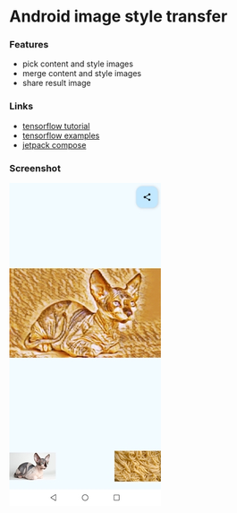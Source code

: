 
# Android image style transfer

### Features
- pick content and style images
- merge content and style images
- share result image

### Links
- [tensorflow tutorial](https://www.tensorflow.org/tutorials/generative/style_transfer)
- [tensorflow examples](https://github.com/tensorflow/examples/tree/master/lite/examples/style_transfer/android)
- [jetpack compose](https://developer.android.com/develop/ui/compose)

### Screenshot
![screenshot1](screenshot1.jpg)
